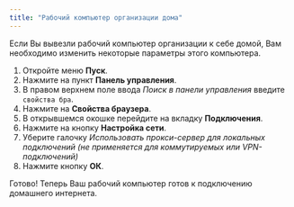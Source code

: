 ```yaml
---
title: "Рабочий компьютер организации дома"
---
```


Если Вы вывезли рабочий компьютер организации к себе домой, Вам необходимо изменить некоторые параметры этого компьютера.

1. Откройте меню **Пуск**.
2. Нажмите на пункт **Панель управления**.
3. В правом верхнем поле ввода *Поиск в панели управления* введите `свойства бра`.
4. Нажмите на **Свойства браузера**.
5. В открывшемся окошке перейдите на вкладку **Подключения**.
6. Нажмите на кнопку **Настройка сети**.
7. Уберите галочку *Использовать прокси-сервер для локальных подключений (не применяется для коммутируемых или VPN-подключений)*
8. Нажмите кнопку **ОК**.

Готово! Теперь Ваш рабочий компьютер готов к подключению домашнего интернета.
